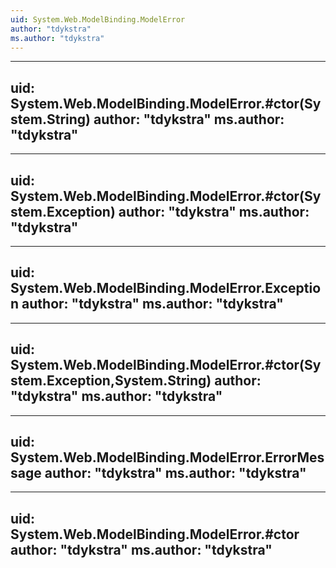 ```yaml
---
uid: System.Web.ModelBinding.ModelError
author: "tdykstra"
ms.author: "tdykstra"
---
```


---
uid: System.Web.ModelBinding.ModelError.#ctor(System.String)
author: "tdykstra"
ms.author: "tdykstra"
---

---
uid: System.Web.ModelBinding.ModelError.#ctor(System.Exception)
author: "tdykstra"
ms.author: "tdykstra"
---

---
uid: System.Web.ModelBinding.ModelError.Exception
author: "tdykstra"
ms.author: "tdykstra"
---

---
uid: System.Web.ModelBinding.ModelError.#ctor(System.Exception,System.String)
author: "tdykstra"
ms.author: "tdykstra"
---

---
uid: System.Web.ModelBinding.ModelError.ErrorMessage
author: "tdykstra"
ms.author: "tdykstra"
---

---
uid: System.Web.ModelBinding.ModelError.#ctor
author: "tdykstra"
ms.author: "tdykstra"
---

